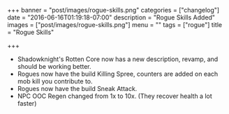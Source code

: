 

+++
banner = "post/images/rogue-skills.png"
categories = ["changelog"]
date = "2016-06-16T01:19:18-07:00"
description = "Rogue Skills Added"
images = ["post/images/rogue-skills.png"]
menu = ""
tags = ["rogue"]
title = "Rogue Skills"

+++
* Shadowknight's Rotten Core now has a new description, revamp, and should be working better.
* Rogues now have the build Killing Spree, counters are added on each mob kill you contribute to.
* Rogues now have the build Sneak Attack.
* NPC OOC Regen changed from 1x to 10x. (They recover health a lot faster)
<!--more-->